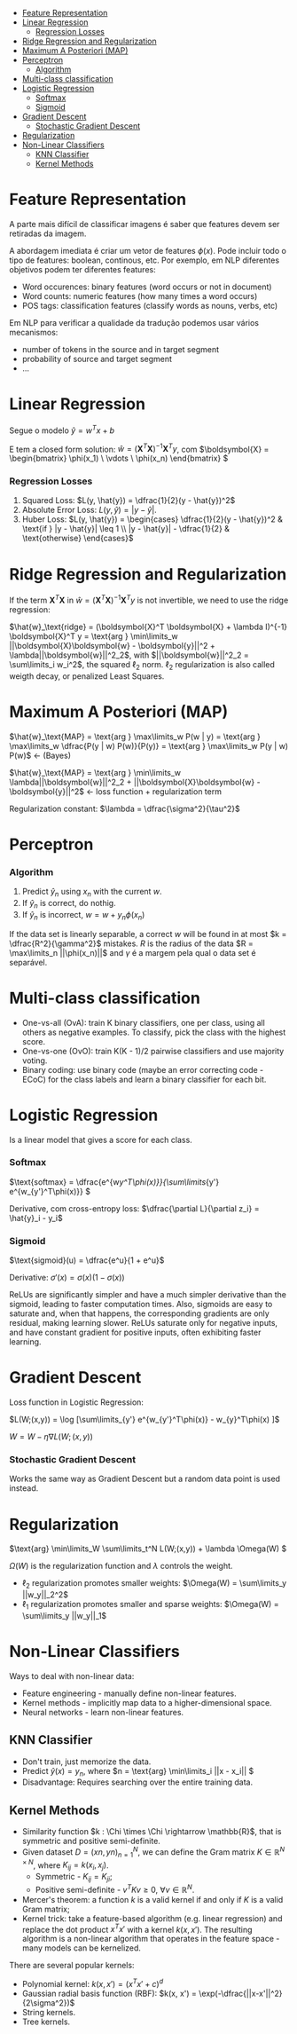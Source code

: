 

<!-- toc -->

- [Feature Representation](#feature-representation)
- [Linear Regression](#linear-regression)
    + [Regression Losses](#regression-losses)
- [Ridge Regression and Regularization](#ridge-regression-and-regularization)
- [Maximum A Posteriori (MAP)](#maximum-a-posteriori-map)
- [Perceptron](#perceptron)
    + [Algorithm](#algorithm)
- [Multi-class classification](#multi-class-classification)
- [Logistic Regression](#logistic-regression)
    + [Softmax](#softmax)
    + [Sigmoid](#sigmoid)
- [Gradient Descent](#gradient-descent)
    + [Stochastic Gradient Descent](#stochastic-gradient-descent)
- [Regularization](#regularization)
- [Non-Linear Classifiers](#non-linear-classifiers)
  * [KNN Classifier](#knn-classifier)
  * [Kernel Methods](#kernel-methods)

<!-- tocstop -->

# Feature Representation

A parte mais difícil de classificar imagens é saber que features devem ser retiradas da imagem.

A abordagem imediata é criar um vetor de features $\phi(x)$. Pode incluir todo o tipo de features: boolean, continous, etc. Por exemplo, em NLP diferentes objetivos podem ter diferentes features:

- Word occurences: binary features (word occurs or not in document)
- Word counts: numeric features (how many times a word occurs)
- POS tags: classification features (classify words as nouns, verbs, etc)

Em NLP para verificar a qualidade da tradução podemos usar vários mecanismos:

- number of tokens in the source and in target segment
- probability of source and target segment
- ...

# Linear Regression

Segue o modelo $\hat{y} = w^Tx + b$

E tem a closed form solution: $\hat{w} = (\boldsymbol{X}^T \boldsymbol{X})^{-1} \boldsymbol{X}^T y$, com $\boldsymbol{X} = \begin{bmatrix} \phi(x_1) \\ \vdots \\ \phi(x_n) \end{bmatrix} $

### Regression Losses

1. Squared Loss: $L(y, \hat{y}) = \dfrac{1}{2}(y - \hat{y})^2$
2. Absolute Error Loss: $L(y, \hat{y}) = |y - \hat{y}|$.
3. Huber Loss: $L(y, \hat{y}) = \begin{cases} \dfrac{1}{2}(y - \hat{y})^2 & \text{if } |y - \hat{y}| \leq 1 \\ |y - \hat{y}| - \dfrac{1}{2} & \text{otherwise} \end{cases}$

# Ridge Regression and Regularization

If the term $\boldsymbol{X}^T \boldsymbol{X}$ in $\hat{w} = (\boldsymbol{X}^T \boldsymbol{X})^{-1} \boldsymbol{X}^T y$ is not invertible, we need to use the ridge regression:

$\hat{w}_\text{ridge} = (\boldsymbol{X}^T \boldsymbol{X} + \lambda I)^{-1} \boldsymbol{X}^T y = \text{arg } \min\limits_w ||\boldsymbol{X}\boldsymbol{w} - \boldsymbol{y}||^2 + \lambda||\boldsymbol{w}||^2_2$, with $||\boldsymbol{w}||^2_2 = \sum\limits_i w_i^2$, the squared $\ell_2$ norm. $\ell_2$ regularization is also called weigth decay, or penalized Least Squares.

# Maximum A Posteriori (MAP)

$\hat{w}_\text{MAP} = \text{arg } \max\limits_w P(w | y) = \text{arg } \max\limits_w \dfrac{P(y | w) P(w)}{P(y)} = \text{arg } \max\limits_w P(y | w) P(w)$ <- (Bayes)

$\hat{w}_\text{MAP} = \text{arg } \min\limits_w \lambda||\boldsymbol{w}||^2_2 + ||\boldsymbol{X}\boldsymbol{w} - \boldsymbol{y}||^2$ <- loss function + regularization term

Regularization constant: $\lambda = \dfrac{\sigma^2}{\tau^2}$

# Perceptron

### Algorithm

1. Predict $\hat{y}_n$ using $x_n$ with the current $w$.
2. If $\hat{y}_n$ is correct, do nothig.
3. If $\hat{y}_n$ is incorrect, $w = w + y_n \phi(x_n)$

If the data set is linearly separable, a correct $w$ will be found in at most $k = \dfrac{R^2}{\gamma^2}$ mistakes. $R$ is the radius of the data $R = \max\limits_n ||\phi(x_n)||$ and $\gamma$ é a margem pela qual o data set é separável.

# Multi-class classification

- One-vs-all (OvA): train K binary classifiers, one per class, using all others as negative examples. To classify, pick the class with the highest score.
- One-vs-one (OvO): train K(K - 1)/2 pairwise classifiers and use majority voting.
- Binary coding: use binary code (maybe an error correcting code - ECoC) for the class labels and learn a binary classifier for each bit.

# Logistic Regression

Is a linear model that gives a score for each class.

### Softmax

$\text{softmax} = \dfrac{e^{w*y^T\phi(x)}}{\sum\limits*{y'} e^{w\_{y'}^T\phi(x)}} $

Derivative, com cross-entropy loss: $\dfrac{\partial L}{\partial z_i} = \hat{y}_i - y_i$

### Sigmoid

$\text{sigmoid}(u) = \dfrac{e^u}{1 + e^u}$

Derivative: $\sigma'(x) = \sigma(x)(1 - \sigma(x))$

ReLUs are significantly simpler and have a much simpler derivative than the sigmoid, leading to faster computation times. Also, sigmoids are easy to saturate and, when that happens, the corresponding gradients are only residual, making learning slower. ReLUs saturate only for negative inputs, and have constant gradient for positive inputs, often exhibiting faster learning.

# Gradient Descent

Loss function in Logistic Regression:

$L(W;(x,y)) = \log [\sum\limits_{y'} e^{w_{y'}^T\phi(x)} - w_{y}^T\phi(x) ]$

$W = W - \eta \nabla L(W;(x,y))$

### Stochastic Gradient Descent

Works the same way as Gradient Descent but a random data point is used instead.

# Regularization

$\text{arg} \min\limits_W \sum\limits_t^N L(W;(x,y)) + \lambda \Omega(W) $

$\Omega(W)$ is the regularization function and $\lambda$ controls the weight.

- $\ell_2$ regularization promotes smaller weights: $\Omega(W) = \sum\limits_y ||w_y||_2^2$
- $\ell_1$ regularization promotes smaller and sparse weights: $\Omega(W) = \sum\limits_y ||w_y||_1$

# Non-Linear Classifiers

Ways to deal with non-linear data:

- Feature engineering - manually define non-linear features.
- Kernel methods - implicitly map data to a higher-dimensional space.
- Neural networks - learn non-linear features.

## KNN Classifier

- Don't train, just memorize the data.
- Predict $\hat{y}(x) = y_n$, where $n = \text{arg} \min\limits_i ||x - x_i|| $
- Disadvantage: Requires searching over the entire training data.

## Kernel Methods

- Similarity function $k : \Chi \times \Chi \rightarrow \mathbb{R}$, that is symmetric
  and positive semi-definite.
- Given dataset $D = {(xn, yn)}^N_{n=1}$, we can define the Gram matrix $K \in \mathbb{R}^{N \times N}$, where $K_{ij} = k(x_i, x_j)$.
  - Symmetric - $K_{ij} = K_{ji}$;
  - Positive semi-definite - $v^TKv \geq 0$, $\forall v \in \mathbb{R}^N$.
- Mercer's theorem: a function $k$ is a valid kernel if and only if $K$ is a valid Gram matrix;
- Kernel trick: take a feature-based algorithm (e.g. linear regression) and replace the dot product $x^Tx'$ with a kernel $k(x, x')$. The resulting algorithm is a non-linear algorithm that operates in the feature space - many models can be kernelized.

There are several popular kernels:

- Polynomial kernel: $k(x, x') = (x^Tx' + c)^d$
- Gaussian radial basis function (RBF): $k(x, x') = \exp(-\dfrac{||x-x'||^2}{2\sigma^2})$
- String kernels.
- Tree kernels.
